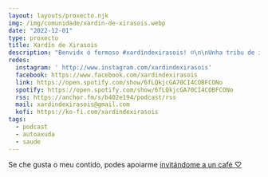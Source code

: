 ```yaml
---
layout: layouts/proxecto.njk
img: /img/comunidade/xardin-de-xirasois.webp
date: "2022-12-01"
type: proxecto
title: Xardín de Xirasois
description: "Benvidx ó fermoso #xardíndexirasois! ☺\n\nUnha tribu de ialmas reencontrándose no camiño de seguir a luz."
redes:
  instagram: ' http://www.instagram.com/xardindexirasois'
  facebook: https://www.facebook.com/xardindexirasois
  link: https://open.spotify.com/show/6fLQkjcGA70CI4COBFCONo
  spotify: https://open.spotify.com/show/6fLQkjcGA70CI4COBFCONo
  rss: https://anchor.fm/s/b402e194/podcast/rss
  mail: xardindexirasois@gmail.com
  kofi: https://ko-fi.com/xardindexirasois
tags:
  - podcast
  - autoaxuda
  - saude
---
```

Se che gusta o meu contido, podes apoiarme [invitándome a un café ♡](https://ko-fi.com/xardindexirasois)